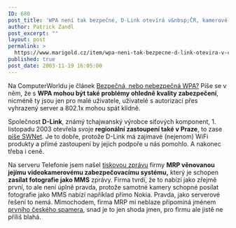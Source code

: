 ```yaml
---
ID: 680
post_title: 'WPA není tak bezpečné, D-Link otevírá v&nbsp;ČR, kamerové zabezpečení avizuje přes MMS'
author: Patrick Zandl
post_excerpt: ""
layout: post
permalink: >
  https://www.marigold.cz/item/wpa-neni-tak-bezpecne-d-link-otevira-v-cr-kamerove-zabezpeceni-avizuje-pres-mms
published: true
post_date: 2003-11-19 16:05:00
---
```

<P>Na ComputerWorldu je článek <A href="http://www.cw.cz/cw.nsf/ID/674338FD9FB03012C1256DDE0037E372">Bezpečná, nebo nebezpečná WPA?</A>&#160;Píše se v něm, že s <STRONG>WPA mohou být také problémy ohledně kvality zabezpečení</STRONG>, nicméně ty jsou jen pro malé uživatele, uživatelé s autorizací přes vyhrazený server a 802.1x mohou spát klidně. </P>
<P>Společnost <STRONG>D-Link</STRONG>, známý tchajwanský výrobce síťových komponent, 1. listopadu 2003 otevřela svoje <STRONG>regionální zastoupení také v Praze</STRONG>, to zase <A href="http://swnet.cz/index.php?ID=19639" target=_blank>píše SWNet</A>. Je to dobře, protože D-Link má zajímavé (nejenom) WiFi produkty a přímé zastoupení by jejich podpoře u nás pomohlo. A nakonec třeba i ceně. </P>
<P>Na serveru Telefonie jsem našel <A href="http://www.telefonie.cz/zprava.asp?id=3538" target=_blank>tiskovou zprávu</A> firmy <STRONG>MRP věnovanou jejímu videokamerovému zabezpečovacímu systému,</STRONG> který je schopen <STRONG>zasílat fotografie jako MMS</STRONG> zprávy. Firma tvrdí, že to nabízí jako zřejmě první, to ale není úplně pravda, protože samotné kamery schopné posílat fotografie jako MMS nabízí například přímo Nokia. Pravda, jako serverové řešení to nemá. Mimochodem, firma MRP mi neblaze připomíná jménem <A href="http://www.earchiv.cz/a801s600/a801s602.php3" target=_blank>prvního českého spamera</A>, snad je to jen shoda jmen, pro firmu ale jistě ne příliš blahá. </P>